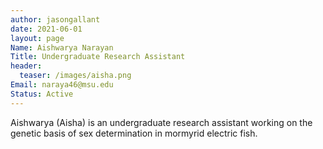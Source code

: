 ```yaml
---
author: jasongallant
date: 2021-06-01
layout: page
Name: Aishwarya Narayan
Title: Undergraduate Research Assistant
header:
  teaser: /images/aisha.png
Email: naraya46@msu.edu
Status: Active
---
```

Aishwarya (Aisha) is an undergraduate research assistant working on the genetic basis of sex determination in mormyrid electric fish.
